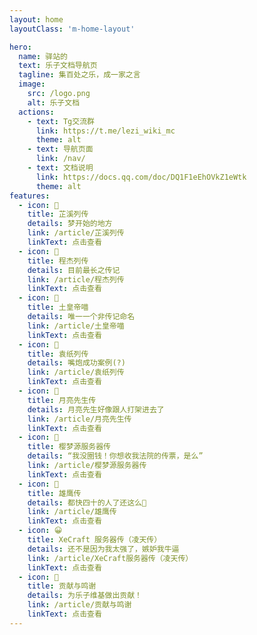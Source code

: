 ```yaml
---
layout: home
layoutClass: 'm-home-layout'

hero:
  name: 驿站的
  text: 乐子文档导航页
  tagline: 集百处之乐，成一家之言
  image:
    src: /logo.png
    alt: 乐子文档
  actions:
    - text: Tg交流群
      link: https://t.me/lezi_wiki_mc
      theme: alt
    - text: 导航页面
      link: /nav/
    - text: 文档说明
      link: https://docs.qq.com/doc/DQ1F1eEhOVkZ1eWtk
      theme: alt
features:
  - icon: 🤏
    title: 芷溪列传
    details: 梦开始的地方
    link: /article/芷溪列传
    linkText: 点击查看
  - icon: 📘
    title: 程杰列传
    details: 目前最长之传记
    link: /article/程杰列传
    linkText: 点击查看
  - icon: 🎩
    title: 土皇帝喵
    details: 唯一一个非传记命名
    link: /article/土皇帝喵
    linkText: 点击查看
  - icon: 🐒
    title: 袁纸列传
    details: 嘴炮成功案例(?)
    link: /article/袁纸列传
    linkText: 点击查看
  - icon: 🌙
    title: 月亮先生传
    details: 月亮先生好像跟人打架进去了
    link: /article/月亮先生传
    linkText: 点击查看
  - icon: 🌸
    title: 樱梦源服务器传
    details: “我没圈钱！你想收我法院的传票，是么”
    link: /article/樱梦源服务器传
    linkText: 点击查看
  - icon: 🦅
    title: 雄鹰传
    details: 都快四十的人了还这么🍬
    link: /article/雄鹰传
    linkText: 点击查看
  - icon: 😀
    title: XeCraft 服务器传（凌天传）
    details: 还不是因为我太强了，嫉妒我牛逼
    link: /article/XeCraft服务器传（凌天传）
    linkText: 点击查看
  - icon: 📕
    title: 贡献与鸣谢
    details: 为乐子维基做出贡献！
    link: /article/贡献与鸣谢
    linkText: 点击查看
---
```


<style>
/*爱的魔力转圈圈*/
.m-home-layout .image-src:hover {
  transform: translate(-50%, -50%) rotate(666turn);
  transition: transform 59s 1s cubic-bezier(0.3, 0, 0.8, 1);
}

.m-home-layout .details small {
  opacity: 0.8;
}

.m-home-layout .bottom-small {
  display: block;
  margin-top: 2em;
  text-align: right;
}
</style>
